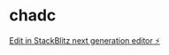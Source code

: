 # chadc

[Edit in StackBlitz next generation editor ⚡️](https://stackblitz.com/~/github.com/moathssnck/chadc)